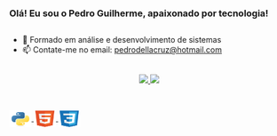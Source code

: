 ### Olá! Eu sou o Pedro Guilherme, apaixonado por tecnologia!
##
- 🌱 Formado em análise e desenvolvimento de sistemas
- 📫 Contate-me no email: pedrodellacruz@hotmail.com
##
<div align="center">
  <a href="https://github.com/pedrocruzgomes">
  <img height="180em" src="https://github-readme-stats.vercel.app/api?username=pedrocruzgomes&show_icons=true&theme=dark&include_all_commits=true&count_private=true"/>
  <img height="180em" src="https://github-readme-stats.vercel.app/api/top-langs/?username=pedrocruzgomes&layout=compact&langs_count=7&theme=dark"/>
</div>

##
<div style="display: inline_block"><br>
  <img align="center" alt="Rafa-Python" height="30" width="40" src="https://raw.githubusercontent.com/devicons/devicon/master/icons/python/python-original.svg">
  <img align="center" alt="Rafa-HTML" height="30" width="40" src="https://raw.githubusercontent.com/devicons/devicon/master/icons/html5/html5-original.svg">
  <img align="center" alt="Rafa-CSS" height="30" width="40" src="https://raw.githubusercontent.com/devicons/devicon/master/icons/css3/css3-original.svg">
</div>
